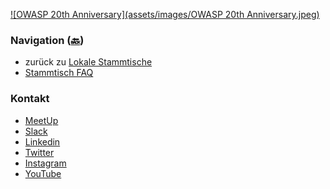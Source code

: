 [![OWASP 20th Anniversary](assets/images/OWASP 20th Anniversary.jpeg)](https://20thanniversary.owasp.org/)

### Navigation ([🔙](/www-chapter-germany/stammtische/#lokale-stammtische))

* zurück zu [Lokale Stammtische](/www-chapter-germany/stammtische/#lokale-stammtische)
* [Stammtisch FAQ](/www-chapter-germany/stammtische/#stammtisch-faq)


### Kontakt

* [MeetUp](https://www.meetup.com/OWASP-Germany-Stammtisch-Ruhrpott)
* [Slack]()
* [Linkedin](https://www.linkedin.com/company/owasp-ruhrpott)
* [Twitter](https://twitter.com/owaspruhrpott)
* [Instagram](https://www.instagram.com/owaspruhrpott/)
* [YouTube](https://www.youtube.com/channel/UCO7VtjaFHkfsDNZEFg9OssQ)
